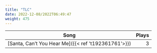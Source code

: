 ```yaml
---
title: "TLC"
date: 2022-12-08/2022T06:49:47
weight: 475
---
```




 Song | Plays 
----- | -----:
[Santa, Can’t You Hear Me]({{< ref 't192361761'>}}) | 3
